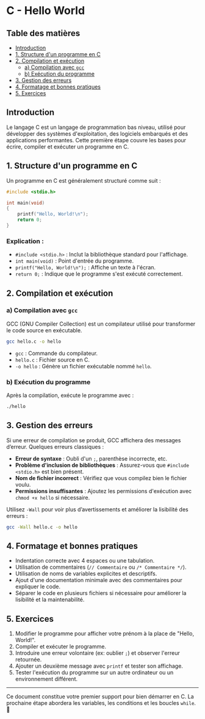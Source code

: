 # C - Hello World

## Table des matières
- [Introduction](#introduction)
- [1. Structure d'un programme en C](#1-structure-dun-programme-en-c)
- [2. Compilation et exécution](#2-compilation-et-execution)
  - [a) Compilation avec `gcc`](#a-compilation-avec-gcc)
  - [b) Exécution du programme](#b-execution-du-programme)
- [3. Gestion des erreurs](#3-gestion-des-erreurs)
- [4. Formatage et bonnes pratiques](#4-formatage-et-bonnes-pratiques)
- [5. Exercices](#5-exercices)

## Introduction
Le langage C est un langage de programmation bas niveau, utilisé pour développer des systèmes d'exploitation, des logiciels embarqués et des applications performantes. Cette première étape couvre les bases pour écrire, compiler et exécuter un programme en C.

## 1. Structure d'un programme en C
Un programme en C est généralement structuré comme suit :

```c
#include <stdio.h>

int main(void)
{
    printf("Hello, World!\n");
    return 0;
}
```

### Explication :
- `#include <stdio.h>` : Inclut la bibliothèque standard pour l'affichage.
- `int main(void)` : Point d'entrée du programme.
- `printf("Hello, World!\n");` : Affiche un texte à l'écran.
- `return 0;` : Indique que le programme s'est exécuté correctement.

## 2. Compilation et exécution

### a) Compilation avec `gcc`
GCC (GNU Compiler Collection) est un compilateur utilisé pour transformer le code source en exécutable.

```bash
gcc hello.c -o hello
```

- `gcc` : Commande du compilateur.
- `hello.c` : Fichier source en C.
- `-o hello` : Génère un fichier exécutable nommé `hello`.

### b) Exécution du programme
Après la compilation, exécute le programme avec :

```bash
./hello
```

## 3. Gestion des erreurs
Si une erreur de compilation se produit, GCC affichera des messages d’erreur. Quelques erreurs classiques :

- **Erreur de syntaxe** : Oubli d'un `;`, parenthèse incorrecte, etc.
- **Problème d'inclusion de bibliothèques** : Assurez-vous que `#include <stdio.h>` est bien présent.
- **Nom de fichier incorrect** : Vérifiez que vous compilez bien le fichier voulu.
- **Permissions insuffisantes** : Ajoutez les permissions d'exécution avec `chmod +x hello` si nécessaire.

Utilisez `-Wall` pour voir plus d’avertissements et améliorer la lisibilité des erreurs :

```bash
gcc -Wall hello.c -o hello
```

## 4. Formatage et bonnes pratiques
- Indentation correcte avec 4 espaces ou une tabulation.
- Utilisation de commentaires (`// Commentaire` ou `/* Commentaire */`).
- Utilisation de noms de variables explicites et descriptifs.
- Ajout d'une documentation minimale avec des commentaires pour expliquer le code.
- Séparer le code en plusieurs fichiers si nécessaire pour améliorer la lisibilité et la maintenabilité.

## 5. Exercices
1. Modifier le programme pour afficher votre prénom à la place de "Hello, World!".
2. Compiler et exécuter le programme.
3. Introduire une erreur volontaire (ex: oublier `;`) et observer l'erreur retournée.
4. Ajouter un deuxième message avec `printf` et tester son affichage.
5. Tester l'exécution du programme sur un autre ordinateur ou un environnement différent.

---

Ce document constitue votre premier support pour bien démarrer en C. La prochaine étape abordera les variables, les conditions et les boucles `while`. 🚀
